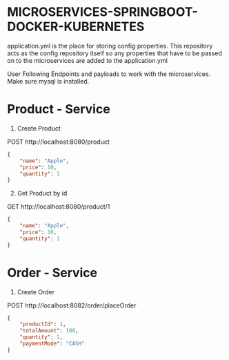 # MICROSERVICES-SPRINGBOOT-DOCKER-KUBERNETES
 
application.yml is the place for storing config properties.
This repository acts as the config repository itself so any properties 
that have to be passed on to the microservices are added to the application.yml


User Following Endpoints and payloads to work with the microservices.
Make sure mysql is installed.


# Product - Service

1) Create Product 

POST http://localhost:8080/product

```json
{
    "name": "Apple",
    "price": 10,
    "quantity": 1
}
```

2) Get Product by id 

GET http://localhost:8080/product/1
```json
{
    "name": "Apple",
    "price": 10,
    "quantity": 1
}
```

# Order - Service

1) Create Order

POST http://localhost:8082/order/placeOrder
```json
{
    "productId": 1,
    "totalAmount": 100,
    "quantity": 1,
    "paymentMode": "CASH"
}
```
